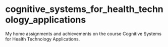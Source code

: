 # cognitive_systems_for_health_technology_applications
My home assignments and achievements on the course Cognitive Systems for Health Technology Applications.
